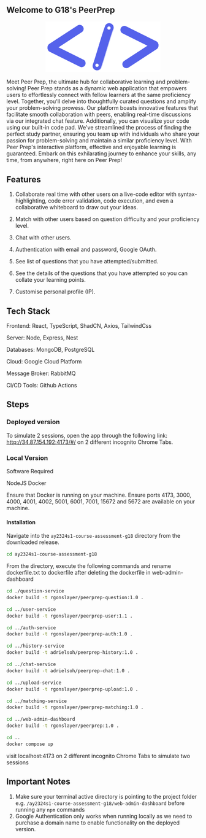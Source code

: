 ## Welcome to G18's PeerPrep

<p align="center">
  <img src="https://github.com/CS3219-AY2324S1/ay2324s1-course-assessment-g18/blob/312a990be27b7cf13a296c08d3d90d4557776620/web-admin-dashboard/src/assets/logo.png" alt="logo" width="300px">
</p>

Meet Peer Prep, the ultimate hub for collaborative learning and problem-solving! Peer Prep stands as a dynamic web application that empowers users to effortlessly connect with fellow learners at the same proficiency level. Together, you'll delve into thoughtfully curated questions and amplify your problem-solving prowess. Our platform boasts innovative features that facilitate smooth collaboration with peers, enabling real-time discussions via our integrated chat feature. Additionally, you can visualize your code using our built-in code pad. We've streamlined the process of finding the perfect study partner, ensuring you team up with individuals who share your passion for problem-solving and maintain a similar proficiency level. With Peer Prep's interactive platform, effective and enjoyable learning is guaranteed. Embark on this exhilarating journey to enhance your skills, any time, from anywhere, right here on Peer Prep!

## Features

1. Collaborate real time with other users on a live-code editor with syntax-highlighting, code error validation, code execution, and even a collaborative whiteboard to draw out your ideas.

2. Match with other users based on question difficulty and your proficiency level.

3. Chat with other users.

4. Authentication with email and password, Google OAuth.

5. See list of questions that you have attempted/submitted.

6. See the details of the questions that you have attempted so you can collate your learning points.

7. Customise personal profile (IP).

## Tech Stack

Frontend: React, TypeScript, ShadCN, Axios, TailwindCss

Server: Node, Express, Nest

Databases: MongoDB, PostgreSQL

Cloud: Google Cloud Platform

Message Broker: RabbitMQ

CI/CD Tools: Github Actions

## Steps

### Deployed version
To simulate 2 sessions, open the app through the following link: http://34.87.154.192:4173/#/ on 2 different incognito Chrome Tabs.

### Local Version
Software Required

NodeJS
Docker

Ensure that Docker is running on your machine.
Ensure ports 4173, 3000, 4000, 4001, 4002, 5001, 6001, 7001, 15672 and 5672 are available on your machine.

#### Installation

Navigate into the `ay2324s1-course-assessment-g18` directory from the downloaded
release.

```bash
cd ay2324s1-course-assessment-g18
```

From the directory, execute the following commands and rename dockerfile.txt to dockerfile after deleting the dockerfile in web-admin-dashboard 
```bash
cd ./question-service
docker build -t rgonslayer/peerprep-question:1.0 .
```
```bash
cd ../user-service
docker build -t rgonslayer/peerprep-user:1.1 .
```
```bash
cd ../auth-service
docker build -t rgonslayer/peerprep-auth:1.0 .
```
```bash
cd ../history-service
docker build -t adrielsoh/peerprep-history:1.0 .
```
```bash
cd ../chat-service
docker build -t adrielsoh/peerprep-chat:1.0 .
```
```bash
cd ../upload-service
docker build -t rgonslayer/peerprep-upload:1.0 .
```
```bash
cd ../matching-service
docker build -t rgonslayer/peerprep-matching:1.0 .
```
```bash
cd ../web-admin-dashboard
docker build -t rgonslayer/peerprep:1.0 .
```
```bash
cd ..
docker compose up
```
visit localhost:4173 on 2 different incognito Chrome Tabs to simulate two sessions


## Important Notes

1. Make sure your terminal active directory is pointing to the project folder e.g. `/ay2324s1-course-assessment-g18/web-admin-dashboard` before running any `npm` commands
2. Google Authentication only works when running locally as we need to purchase a domain name to enable functionality on the deployed version.
